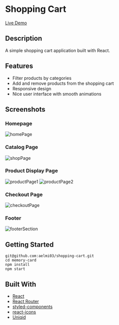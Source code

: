# Shopping Cart

[Live Demo](https://aelmi03.github.io/shopping-cart/)

## Description

A simple shopping cart application built with React.

## Features

- Filter products by categories
- Add and remove products from the shopping cart
- Responsive design
- Nice user interface with smooth animations

## Screenshots

### Homepage

![homePage](https://user-images.githubusercontent.com/77712082/152086509-a63d322a-fa68-4d68-8e3d-b919c3cdad16.png)

### Catalog Page

![shopPage](https://user-images.githubusercontent.com/77712082/152086545-a9d06412-c211-4ab9-857c-a65c7da9930c.png)

### Product Display Page

![productPage1](https://user-images.githubusercontent.com/77712082/152086522-de4829ef-3d12-4cea-a19d-0c0bf7dffcde.png)
![productPage2](https://user-images.githubusercontent.com/77712082/152086536-ac2a67e0-17b6-470b-8aec-2c6bb4e226b5.png)

### Checkout Page

![checkoutPage](https://user-images.githubusercontent.com/77712082/152086560-5ed59846-e3ca-4ca8-a877-22b36006808d.png)

### Footer

![footerSection](https://user-images.githubusercontent.com/77712082/152086565-e165355c-4826-425f-b706-46c9fa7561ce.png)

## Getting Started

```
git@github.com:aelmi03/shopping-cart.git
cd memory-card
npm install
npm start
```

## Built With

- [React](https://reactjs.org/)
- [React Router](https://reactrouter.com/)
- [styled-components](https://styled-components.com/)
- [react-icons](https://www.npmjs.com/package/react-icons)
- [Uniqid](https://www.npmjs.com/package/uniqid)
